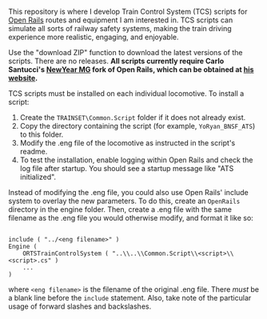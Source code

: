 This repository is where I develop Train Control System (TCS) scripts for
[Open Rails](http://openrails.org/) routes and equipment I am interested in.
TCS scripts can simulate all sorts of railway safety systems, making the train
driving experience more realistic, engaging, and enjoyable.

Use the "download ZIP" function to download the latest versions of the scripts.
There are no releases. **All scripts currently require Carlo Santucci's
[NewYear MG](http://www.elvastower.com/forums/index.php?/topic/32640-or-newyear-mg/)
fork of Open Rails, which can be obtained at
[his website](http://interazioni-educative.it/Downloads/index.php).**

TCS scripts must be installed on each individual locomotive. To install a
script:

1. Create the `TRAINSET\Common.Script` folder if it does not already exist.
2. Copy the directory containing the script (for example, `YoRyan_BNSF_ATS`) to
   this folder.
3. Modify the .eng file of the locomotive as instructed in the script's readme.
4. To test the installation, enable logging within Open Rails and check the log
   file after startup. You should see a startup message like "ATS initialized".

Instead of modifying the .eng file, you could also use Open Rails' include
system to overlay the new parameters. To do this, create an `OpenRails`
directory in the engine folder. Then, create a .eng file with the same filename
as the .eng file you would otherwise modify, and format it like so:

```

include ( "../<eng filename>" )
Engine (
    ORTSTrainControlSystem ( "..\\..\\Common.Script\\<script>\\<script>.cs" )
    ...
)
```

where `<eng filename>` is the filename of the original .eng file. There *must*
be a blank line before the `include` statement. Also, take note of the
particular usage of forward slashes and backslashes.
